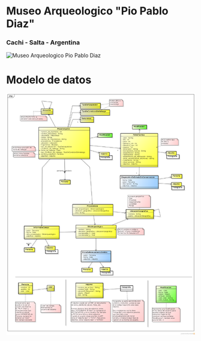 # Museo Arqueologico "Pio Pablo Diaz"
### Cachi - Salta - Argentina

![Museo Arqueologico Pio Pablo Diaz](https://raw.github.com/data-tsunami/museo-cachi/master/doc/Museo-Arqueologico-Pio-Pablo-Diaz-Cachi.png)

# Modelo de datos

![Modelo de datos](https://github.com/data-tsunami/museo-cachi/raw/master/doc/modelos.png)
